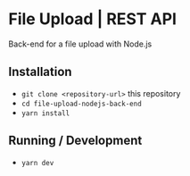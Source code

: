 # File Upload | REST API

Back-end for a file upload with Node.js

## Installation

* `git clone <repository-url>` this repository
* `cd file-upload-nodejs-back-end`
* `yarn install`

## Running / Development

* `yarn dev`
